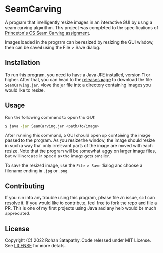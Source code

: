# SeamCarving

A program that intelligently resize images in an interactive GUI by using a seam carving algorithm. This 
project was completed to the specifications of [Princeton's CS Seam Carving assignment](https://www.cs.princeton.edu/courses/archive/fall14/cos226/assignments/seamCarving.html).

Images loaded in the program can be resized by resizing the GUI window, then can be saved using the File > Save dialog.

## Installation

To run this program, you need to have a Java JRE installed, version 11 or higher. After that, you can head to the
[releases page](https://github.com/rohansatapathy/SeamCarving/releases/latest) to download the file `SeamCarving.jar`.
Move the jar file into a directory containing images you would like to resize. 

## Usage

Run the following command to open the GUI:
```sh
$ java -jar SeamCarving.jar <path/to/image>
```
After running this command, a GUI should open up containing the image passed to the program. As you resize the window,
the image should resize in such a way that only irrelevant parts of the image are moved with each resize. Note that the
program will be somewhat laggy on larger image files, but will increase in speed as the image gets smaller. 

To save the resized image, use the `File > Save` dialog and choose a filename ending in `.jpg` or `.png`. 

## Contributing

If you run into any trouble using this program, please file an issue, so I can resolve it. If you would like to 
contribute, feel free to fork the repo and file a PR. This is one of my first projects using Java and any help would be 
much appreciated.

## License

Copyright (C) 2022 Rohan Satapathy. Code released under MIT License. See [LICENSE](./LICENSE) for more details. 